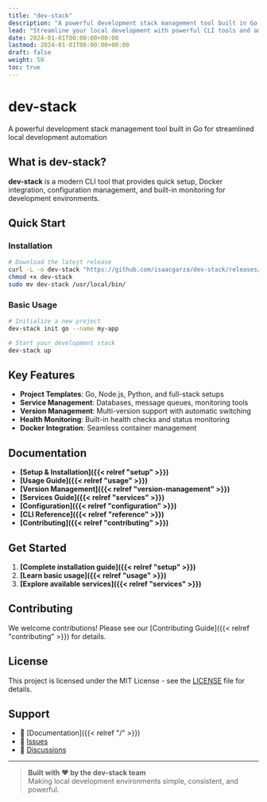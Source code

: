 ```yaml
---
title: "dev-stack"
description: "A powerful development stack management tool built in Go for streamlined local development automation"
lead: "Streamline your local development with powerful CLI tools and automated service management"
date: 2024-01-01T00:00:00+00:00
lastmod: 2024-01-01T00:00:00+00:00
draft: false
weight: 50
toc: true
---
```


# dev-stack

A powerful development stack management tool built in Go for streamlined local development automation

## What is dev-stack?

**dev-stack** is a modern CLI tool that provides quick setup, Docker integration, configuration management, and built-in monitoring for development environments.

## Quick Start

### Installation

```bash
# Download the latest release
curl -L -o dev-stack "https://github.com/isaacgarza/dev-stack/releases/latest/download/dev-stack-$(uname -s | tr '[:upper:]' '[:lower:]')-$(uname -m)"
chmod +x dev-stack
sudo mv dev-stack /usr/local/bin/
```

### Basic Usage

```bash
# Initialize a new project
dev-stack init go --name my-app

# Start your development stack
dev-stack up
```

## Key Features

- **Project Templates**: Go, Node.js, Python, and full-stack setups
- **Service Management**: Databases, message queues, monitoring tools
- **Version Management**: Multi-version support with automatic switching
- **Health Monitoring**: Built-in health checks and status monitoring
- **Docker Integration**: Seamless container management

## Documentation

- **[Setup & Installation]({{< relref "setup" >}})**
- **[Usage Guide]({{< relref "usage" >}})**
- **[Version Management]({{< relref "version-management" >}})**
- **[Services Guide]({{< relref "services" >}})**
- **[Configuration]({{< relref "configuration" >}})**
- **[CLI Reference]({{< relref "reference" >}})**
- **[Contributing]({{< relref "contributing" >}})**

## Get Started

1. **[Complete installation guide]({{< relref "setup" >}})**
2. **[Learn basic usage]({{< relref "usage" >}})**
3. **[Explore available services]({{< relref "services" >}})**

## Contributing

We welcome contributions! Please see our [Contributing Guide]({{< relref "contributing" >}}) for details.

## License

This project is licensed under the MIT License - see the [LICENSE](LICENSE) file for details.

## Support

- 📖 [Documentation]({{< relref "/" >}})
- 🐛 [Issues](https://github.com/isaacgarza/dev-stack/issues)
- 💬 [Discussions](https://github.com/isaacgarza/dev-stack/discussions)

---

> **Built with ❤️ by the dev-stack team**  
> Making local development environments simple, consistent, and powerful.